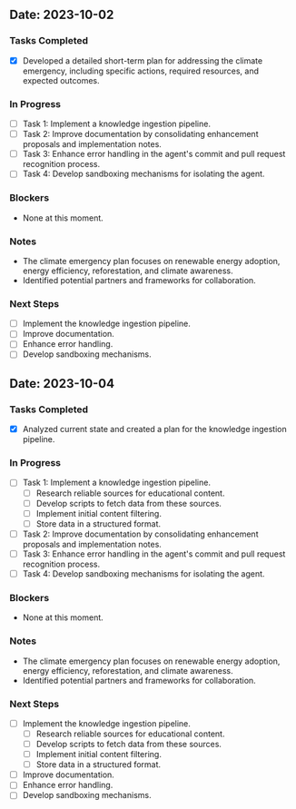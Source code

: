 ## Date: 2023-10-02

### Tasks Completed
- [x] Developed a detailed short-term plan for addressing the climate emergency, including specific actions, required resources, and expected outcomes.

### In Progress
- [ ] Task 1: Implement a knowledge ingestion pipeline.
- [ ] Task 2: Improve documentation by consolidating enhancement proposals and implementation notes.
- [ ] Task 3: Enhance error handling in the agent's commit and pull request recognition process.
- [ ] Task 4: Develop sandboxing mechanisms for isolating the agent.

### Blockers
- None at this moment.

### Notes
- The climate emergency plan focuses on renewable energy adoption, energy efficiency, reforestation, and climate awareness.
- Identified potential partners and frameworks for collaboration.

### Next Steps
- [ ] Implement the knowledge ingestion pipeline.
- [ ] Improve documentation.
- [ ] Enhance error handling.
- [ ] Develop sandboxing mechanisms.
## Date: 2023-10-04

### Tasks Completed
- [x] Analyzed current state and created a plan for the knowledge ingestion pipeline.

### In Progress
- [ ] Task 1: Implement a knowledge ingestion pipeline.
  - [ ] Research reliable sources for educational content.
  - [ ] Develop scripts to fetch data from these sources.
  - [ ] Implement initial content filtering.
  - [ ] Store data in a structured format.
- [ ] Task 2: Improve documentation by consolidating enhancement proposals and implementation notes.
- [ ] Task 3: Enhance error handling in the agent's commit and pull request recognition process.
- [ ] Task 4: Develop sandboxing mechanisms for isolating the agent.

### Blockers
- None at this moment.

### Notes
- The climate emergency plan focuses on renewable energy adoption, energy efficiency, reforestation, and climate awareness.
- Identified potential partners and frameworks for collaboration.

### Next Steps
- [ ] Implement the knowledge ingestion pipeline.
  - [ ] Research reliable sources for educational content.
  - [ ] Develop scripts to fetch data from these sources.
  - [ ] Implement initial content filtering.
  - [ ] Store data in a structured format.
- [ ] Improve documentation.
- [ ] Enhance error handling.
- [ ] Develop sandboxing mechanisms.

